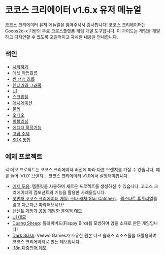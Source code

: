 # 코코스 크리에이터 v1.6.x 유저 메뉴얼

코코스 크리에이터 유저 메뉴얼을 읽어주셔서 감사합니다!
코코스 크리에이터는 Cocos2d-x 기반의 무료 크로스플랫폼 게임 개발 도구입니다.
이 가이드는 게임을 개발하고 디자인할 수 있도록 포괄적이고 자세한 내용을 안내합니다.

## 색인

- [시작하기](getting-started/index.md)
- [에셋 작업흐름](asset-workflow/index.md)
- [씬 생성 흐름](content-workflow/index.md)
- [렌더러와 그래픽](render/index.md)
- [UI](ui/index.md)
- [스크립팅](scripting/index.md)
- [애니메이션](animation/index.md)
- [물리](physics/index.md)
- [오디오](audio/index.md)
- [퍼블리싱](publish/index.md)
- [에디터 확장기능](extension/index.md)
- [고급 주제](advanced-topics/index.md)
- [SDK 통합](sdk/index.md)

## 예제 프로젝트

각 데모 프로젝트는 코코스 크리에이터 버전에 따라 다른 브랜치를 가질 수 있습니다, 예를 들어 'v1.0' 브랜치는 코코스 크리에이터 v1.0에서 실행해야합니다.

- [예제 모음](https://github.com/cocos-creator/example-cases): 템플릿을 사용하여 새로운 프로젝트를 생성하실 수 있습니다. 코코스 크리에이터의 컴포넌트와 기능을 활용한 사례들입니다.
- [첫번째 코코스 크리에이터 게임: 스타 캐처(Star Catcher)](https://github.com/cocos-creator/tutorial-first-game)，[퀵스타트 튜토리얼](getting-started/quick-start.md)를 읽고 차근차근 따라해보세요!
- [텐센트 게임과 공동 개발한 블랙잭 데모](https://github.com/cocos-creator/tutorial-blackjack)
- [UI 데모](https://github.com/cocos-creator/demo-ui)
- [Duang Sheep](https://github.com/cocos-creator/tutorial-duang-sheep): 플래피버드(Flappy Bird)를 모방하여 양을 소재로 만든 게임입니다!
- [Dark Slash](https://github.com/cocos-creator/tutorial-dark-slash): Veewo Games가 소유한 원본 다크 슬래스 리소스들을 재활용하여 코코스 크리에이터로 만든 데모입니다.
- [i18n 다중언어 데모](https://github.com/nantas/demo-i18n)
